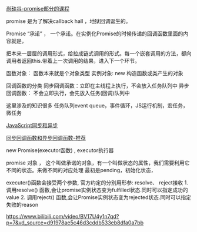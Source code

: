 [尚硅谷-promise部分的课程](https://www.bilibili.com/video/BV17U4y1n7qd/?spm_id_from=333.337.search-card.all.click&vd_source=d91978ae5c46d3cddb533eb8dfa0a7bb)


promise 是为了解决callback hall ，地狱回调诞生的。

Promise “承诺” ， 一个承诺。在实例化Promise的时候传递的回调函数里面的内容就是，



把本来一层层的调用形式，给拉成链式调用的形式。每一个嵌套调用的方法，都向调用者返回this.带着上一次调用的结果，进入下一个环节。

函数对象： 函数本来就是个对象类型
实例对象: new 构造函数或类产生的对象


回调函数的分类
    同步回调函数：立即在主线程上执行，不会放入任务队列中
    异步回调函数： 不会立即执行，会先放入任务(回调)队列中

这里涉及的知识很多
任务队列event queue，事件循环，JS运行机制，宏任务，微任务

[JavaScript同步和异步](https://segmentfault.com/a/1190000013039660?utm_source=sf-similar-article)

[同步回调函数和异步回调函数-推荐](https://www.cnblogs.com/still-smile/p/12048078.html)



new Promise(executor函数)  , executor执行器

promise 对象  ， 这个叫做承诺的对象，有一个叫做状态的属性，我们需要利用它不同的状态。来做不同的对应处理
最初是pending，初始化状态，

executer()函数会接受两个参数, 官方约定的分别用形参: resolve、 reject接收
    1. 调用resolve() 函数,会让promise实例状态变为fulfilled状态.同时可以指定成功的value
    2. 调用reject() 函数,会让Promise实例状态变为rejected状态.同时可以指定失败的reason



https://www.bilibili.com/video/BV17U4y1n7qd?p=7&vd_source=d91978ae5c46d3cddb533eb8dfa0a7bb
